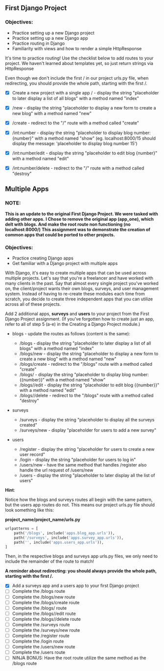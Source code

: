 ## First Django Project

### Objectives:

- Practice setting up a new Django project
- Practice setting up a new Django app
- Practice routing in Django
- Familiarity with views and how to render a simple HttpResponse

It's time to practice routing! Use the checklist below to add routes to your project. We haven't learned about templates yet, so just return strings via HttpResponse

Even though we don't include the first / in our project urls.py file, when redirecting, you should provide the whole path, starting with the first /.

- [x] Create a new project with a single app / - display the string "placeholder to later display a list of all blogs" with a method named "index"

- [x] /new - display the string "placeholder to display a new form to create a new blog" with a method named "new"

- [x] /create - redirect to the "/" route with a method called "create"

- [x] /int:number - display the string "placeholder to display blog number: {number}" with a method named "show" (eg. localhost:8000/15 should display the message: 'placeholder to display blog number 15')

- [x] /int:number/edit - display the string "placeholder to edit blog {number}" with a method named "edit"

- [x] /int:number/delete - redirect to the "/" route with a method called "destroy"

## Multiple Apps

### NOTE:

**This is an update to the original First Django Project. We were tasked with adding other apps.**
**I Chose to remove the original app (app_one), which delt with blogs. And make the root route non functioning (no localhost:8000/)**
**This assignment was to demonstrate the creation of common apps that could be ported to other projects.**

### Objectives:

- Practice creating Django apps
- Get familiar with a Django project with multiple apps

With Django, it's easy to create multiple apps that can be used across multiple projects. Let's say that you're a freelancer and have worked with many clients in the past. Say that almost every single project you've worked on, the client/project wants their own blogs, surveys, and user management system. Instead of having to re-create these modules each time from scratch, you decide to create three independent apps that you can utilize across all of these projects.

Add 2 additional apps, **surveys** and **users** to your project from the First Django Project assignment. (If you've forgotten how to create just an app, refer to all of step 5 (a-e) in the Creating a Django Project module.)

- blogs - update the routes as follows (content is the same):

  - /blogs - display the string "placeholder to later display a list of all blogs" with a method named "index"
  - /blogs/new - display the string "placeholder to display a new form to create a new blog" with a method named "new"
  - /blogs/create - redirect to the "/blogs" route with a method called "create"
  - /blogs/<number> - display the string "placeholder to display blog number: {{number}}" with a method named "show"
  - /blogs/<number>/edit - display the string "placeholder to edit blog {{number}}" with a method named "edit"
  - /blogs/<number>/delete - redirect to the "/blogs" route with a method called "destroy"

- surveys

  - /surveys - display the string "placeholder to display all the surveys created"
  - /surveys/new - display "placeholder for users to add a new survey"

- users

  - /register - display the string "placeholder for users to create a new user record"
  - /login - display the string "placeholder for users to log in"
  - /users/new - have the same method that handles /register also handle the url request of /users/new
  - /users - display the string "placeholder to later display all the list of users"

**Hint**:

Notice how the blogs and surveys routes all begin with the same pattern, but the users app routes do not. This means our project urls.py file should look something like this:

**project_name/project_name/urls.py**

```python
urlpatterns = [
    path('/blogs', include('apps.blog_app.urls')),
    path('/surveys', include('apps.survey_app.urls')),
    path('', include('apps.users_app.urls')),
]
```

Then, in the respective blogs and surveys app urls.py files, we only need to include the remainder of the route to match!

**A reminder about redirecting: you should always provide the whole path, starting with the first /.**

- [x] Add a surveys app and a users app to your first Django project
- [ ] Complete the /blogs route
- [ ] Complete the /blogs/new route
- [ ] Complete the /blogs/create route
- [ ] Complete the /blogs/<number> route
- [ ] Complete the /blogs/<number>/edit route
- [ ] Complete the /blogs/<number>/delete route
- [ ] Complete the /surveys route
- [ ] Complete the /surveys/new route
- [ ] Complete the /register route
- [ ] Complete the /login route
- [ ] Complete the /users/new route
- [ ] Complete the /users route
- [ ] NINJA BONUS: Have the root route utilize the same method as the /blogs route
